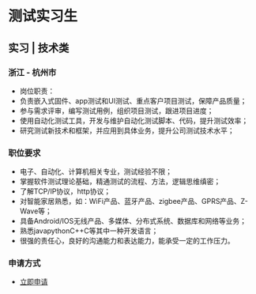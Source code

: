 
# 测试实习生
## 实习  |  技术类
### 浙江 - 杭州市

- 岗位职责：
- 负责嵌入式固件、app测试和UI测试、重点客户项目测试，保障产品质量；
- 参与需求评审，编写测试用例，组织项目测试，跟进项目进度；
- 使用自动化测试工具，开发与维护自动化测试脚本、代码，提升测试效率；
- 研究测试新技术和框架，并应用到具体业务，提升公司测试技术水平；
### 职位要求
- 电子、自动化、计算机相关专业，测试经验不限；
- 掌握软件测试理论基础，精通测试的流程、方法，逻辑思维缜密；
- 了解TCP/IP协议，http协议；
- 对智能家居熟悉，如：WiFi产品、蓝牙产品、zigbee产品、GPRS产品、Z- Wave等；
- 具备Android/IOS无线产品、多媒体、分布式系统、数据库和网络等业务；
- 熟悉javapythonC++C等其中一种开发语言；
- 很强的责任心，良好的沟通能力和表达能力，能承受一定的工作压力。
### 申请方式
- <a href="mailto:hr@tuya.com?subject=求职简历-测试实习生-来自GitHub">立即申请</a>
